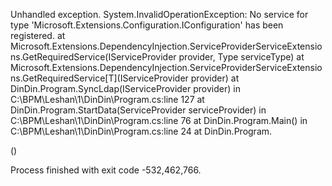 Unhandled exception. System.InvalidOperationException: No service for type 'Microsoft.Extensions.Configuration.IConfiguration' has been registered.
   at Microsoft.Extensions.DependencyInjection.ServiceProviderServiceExtensions.GetRequiredService(IServiceProvider provider, Type serviceType)
   at Microsoft.Extensions.DependencyInjection.ServiceProviderServiceExtensions.GetRequiredService[T](IServiceProvider provider)
   at DinDin.Program.SyncLdap(IServiceProvider provider) in C:\BPM\Leshan\1\DinDin\Program.cs:line 127
   at DinDin.Program.StartData(ServiceProvider serviceProvider) in C:\BPM\Leshan\1\DinDin\Program.cs:line 76
   at DinDin.Program.Main() in C:\BPM\Leshan\1\DinDin\Program.cs:line 24
   at DinDin.Program.<Main>()

Process finished with exit code -532,462,766.
